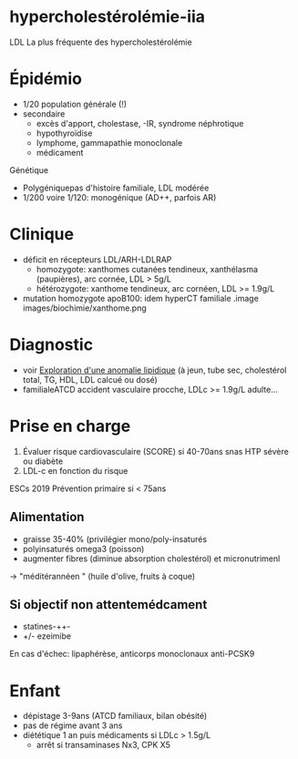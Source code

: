 # hypercholestérolémie-iia



LDL
La plus fréquente des hypercholestérolémie 


# Épidémio


- 1/20 population générale (!) 
- secondaire
    - excès d'apport, cholestase, -IR, syndrome néphrotique 
    - hypothyroïdise 
    - lymphome, gammapathie monoclonale 
    - médicament 

Génétique 

- Polygéniquepas d'histoire familiale, LDL modérée 
- 1/200 voire 1/120: monogénique (AD++, parfois AR) 


# Clinique


- déficit en récepteurs LDL/ARH-LDLRAP 
    - homozygote: xanthomes cutanées tendineux, xanthélasma (paupières), arc cornée, LDL > 5g/L 
    - hétérozygote: xanthome tendineux, arc cornéen, LDL >= 1.9g/L 
- mutation homozygote apoB100: idem hyperCT familiale .image images/biochimie/xanthome.png
  


# Diagnostic


- voir [Exploration d'une anomalie lipidique](#exploration-dune-anomalie-lipidiquenorgmd) (à jeun, tube sec, cholestérol total, TG, HDL, LDL calcué ou dosé) 
- familialeATCD accident vasculaire procche, LDLc >= 1.9g/L adulte… 


# Prise en charge


1. Évaluer risque cardiovasculaire (SCORE) si 40-70ans snas HTP sévère ou diabète 
2. LDL-c en fonction du risque 




ESCs 2019
Prévention primaire si < 75ans 


## Alimentation


- graisse 35-40% (privilégier mono/poly-insaturés 
- polyinsaturés omega3 (poisson) 
- augmenter fibres (diminue absorption cholestérol) et micronutrimenl 

-> "méditérannéen " (huile d'olive, fruits à coque) 


## Si objectif non attentemédcament


- statines-++- 
- +/- ezeimibe 

En cas d'échec: lipaphérèse, anticorps monoclonaux anti-PCSK9 


# Enfant


- dépistage 3-9ans (ATCD familiaux, bilan obésité) 
- pas de régime avant 3 ans 
- diététique 1 an puis médicaments si LDLc > 1.5g/L 
    - arrêt si transaminases Nx3, CPK X5 

